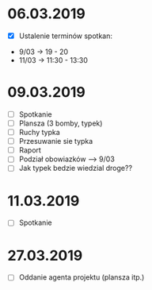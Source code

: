 06.03.2019 
===========================
- [x] Ustalenie terminów spotkan: 
*	9/03 -> 19 - 20
*	11/03 -> 11:30 - 13:30

09.03.2019
===========================
- [ ] Spotkanie
- [ ] Plansza (3 bomby, typek)
- [ ] Ruchy typka
- [ ] Przesuwanie sie typka
- [ ] Raport
- [ ] Podział obowiazków --> 9/03
- [ ] Jak typek bedzie wiedzial droge??

11.03.2019
===========================
- [ ] Spotkanie 

27.03.2019
===========================
- [ ] Oddanie agenta projektu (plansza itp.) 
